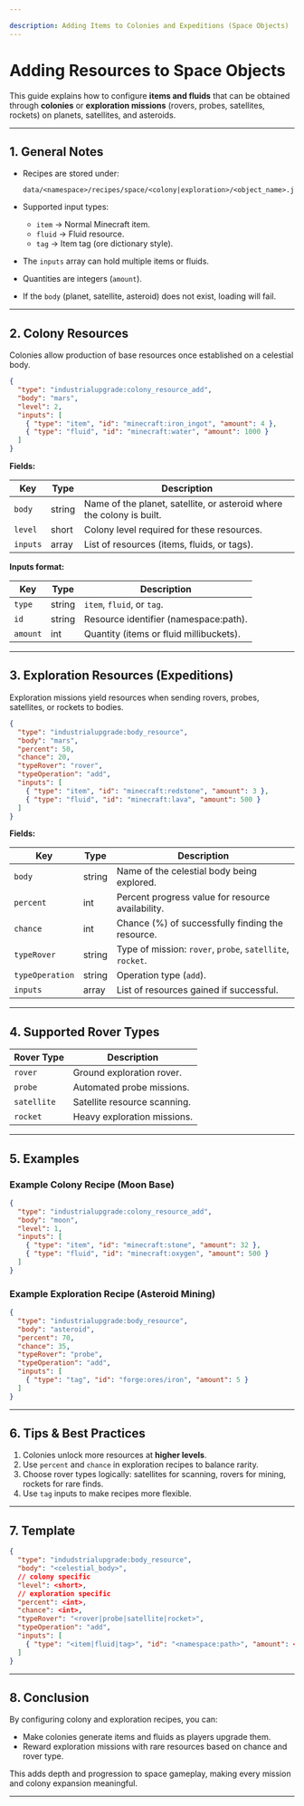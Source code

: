 ```yaml
---

description: Adding Items to Colonies and Expeditions (Space Objects)
---
```

# Adding Resources to Space Objects

This guide explains how to configure **items and fluids** that can be obtained through **colonies** or **exploration missions** (rovers, probes, satellites, rockets) on planets, satellites, and asteroids.

---

## 1. General Notes

* Recipes are stored under:

  ```
  data/<namespace>/recipes/space/<colony|exploration>/<object_name>.json
  ```

* Supported input types:

  * `item` → Normal Minecraft item.
  * `fluid` → Fluid resource.
  * `tag` → Item tag (ore dictionary style).

* The `inputs` array can hold multiple items or fluids.

* Quantities are integers (`amount`).

* If the `body` (planet, satellite, asteroid) does not exist, loading will fail.

---

## 2. Colony Resources

Colonies allow production of base resources once established on a celestial body.

```json
{
  "type": "industrialupgrade:colony_resource_add",
  "body": "mars",
  "level": 2,
  "inputs": [
    { "type": "item", "id": "minecraft:iron_ingot", "amount": 4 },
    { "type": "fluid", "id": "minecraft:water", "amount": 1000 }
  ]
}
```

**Fields:**

| Key      | Type   | Description                                                           |
| -------- | ------ | --------------------------------------------------------------------- |
| `body`   | string | Name of the planet, satellite, or asteroid where the colony is built. |
| `level`  | short  | Colony level required for these resources.                            |
| `inputs` | array  | List of resources (items, fluids, or tags).                           |

**Inputs format:**

| Key      | Type   | Description                             |
| -------- | ------ | --------------------------------------- |
| `type`   | string | `item`, `fluid`, or `tag`.              |
| `id`     | string | Resource identifier (namespace\:path).  |
| `amount` | int    | Quantity (items or fluid millibuckets). |

---

## 3. Exploration Resources (Expeditions)

Exploration missions yield resources when sending rovers, probes, satellites, or rockets to bodies.

```json
{
  "type": "industrialupgrade:body_resource",
  "body": "mars",
  "percent": 50,
  "chance": 20,
  "typeRover": "rover",
  "typeOperation": "add",
  "inputs": [
    { "type": "item", "id": "minecraft:redstone", "amount": 3 },
    { "type": "fluid", "id": "minecraft:lava", "amount": 500 }
  ]
}
```

**Fields:**

| Key             | Type   | Description                                               |
| --------------- | ------ | --------------------------------------------------------- |
| `body`          | string | Name of the celestial body being explored.                |
| `percent`       | int    | Percent progress value for resource availability.         |
| `chance`        | int    | Chance (%) of successfully finding the resource.          |
| `typeRover`     | string | Type of mission: `rover`, `probe`, `satellite`, `rocket`. |
| `typeOperation` | string | Operation type (`add`).                                   |
| `inputs`        | array  | List of resources gained if successful.                   |

---

## 4. Supported Rover Types

| Rover Type  | Description                                 |
| ----------- | ------------------------------------------- |
| `rover`     | Ground exploration rover.                   |
| `probe`     | Automated probe missions.                   |
| `satellite` | Satellite resource scanning.                |
| `rocket`    | Heavy exploration missions. |

---

## 5. Examples

### Example Colony Recipe (Moon Base)

```json
{
  "type": "industrialupgrade:colony_resource_add",
  "body": "moon",
  "level": 1,
  "inputs": [
    { "type": "item", "id": "minecraft:stone", "amount": 32 },
    { "type": "fluid", "id": "minecraft:oxygen", "amount": 500 }
  ]
}
```

### Example Exploration Recipe (Asteroid Mining)

```json
{
  "type": "industrialupgrade:body_resource",
  "body": "asteroid",
  "percent": 70,
  "chance": 35,
  "typeRover": "probe",
  "typeOperation": "add",
  "inputs": [
    { "type": "tag", "id": "forge:ores/iron", "amount": 5 }
  ]
}
```

---

## 6. Tips & Best Practices

1. Colonies unlock more resources at **higher levels**.
2. Use `percent` and `chance` in exploration recipes to balance rarity.
3. Choose rover types logically: satellites for scanning, rovers for mining, rockets for rare finds.
4. Use `tag` inputs to make recipes more flexible.

---

## 7. Template

```json
{
  "type": "indudstrialupgrade:body_resource",
  "body": "<celestial_body>",
  // colony specific
  "level": <short>,
  // exploration specific
  "percent": <int>,
  "chance": <int>,
  "typeRover": "<rover|probe|satellite|rocket>",
  "typeOperation": "add",
  "inputs": [
    { "type": "<item|fluid|tag>", "id": "<namespace:path>", "amount": <int> }
  ]
}
```

---

## 8. Conclusion

By configuring colony and exploration recipes, you can:

* Make colonies generate items and fluids as players upgrade them.
* Reward exploration missions with rare resources based on chance and rover type.

This adds depth and progression to space gameplay, making every mission and colony expansion meaningful.

---

